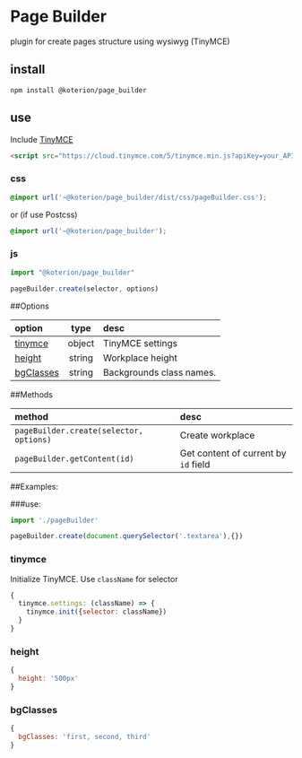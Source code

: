 # Page Builder
plugin for create pages structure using wysiwyg (TinyMCE)

## install

```shell
npm install @koterion/page_builder
```

## use

Include [TinyMCE](https://www.tiny.cloud/docs/quick-start/#step1includethetinymcescript)

```html
<script src="https://cloud.tinymce.com/5/tinymce.min.js?apiKey=your_API_key"></script>
```

### css
```css
@import url('~@koterion/page_builder/dist/css/pageBuilder.css');
```

or (if use Postcss)

```css
@import url('~@koterion/page_builder');
```

### js
```js
import "@koterion/page_builder"

pageBuilder.create(selector, options)
```

##Options

option | type | desc |
:--- | :---: | :--- |
[tinymce](#tinymce) | object | TinyMCE settings |
[height](#height)| string | Workplace height|
[bgClasses](#bgclasses) | string | Backgrounds class names.|

##Methods

method | desc |
:--- | :--- |
`pageBuilder.create(selector, options)` | Create workplace |
`pageBuilder.getContent(id)` | Get content of current by `id` field |

##Examples:

###use:

```js
import './pageBuilder'

pageBuilder.create(document.querySelector('.textarea'),{})
```
### tinymce
Initialize TinyMCE. Use `className` for selector
```js
{
  tinymce.settings: (className) => {
    tinymce.init({selector: className})
  }
}
```

### height
```js
{
  height: '500px'
}
```

### bgClasses
```js
{
  bgClasses: 'first, second, third'
}
```